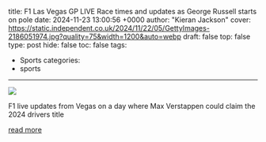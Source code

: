 title: F1 Las Vegas GP LIVE Race times and updates as George Russell starts on pole
date: 2024-11-23 13:00:56 +0000
author: "Kieran Jackson"
cover: https://static.independent.co.uk/2024/11/22/05/GettyImages-2186051974.jpg?quality=75&width=1200&auto=webp
draft: false
top: false
type: post
hide: false
toc: false
tags:
  - Sports
categories:
  - sports
---

![](https://static.independent.co.uk/2024/11/22/05/GettyImages-2186051974.jpg?quality=75&width=1200&auto=webp)

F1 live updates from Vegas on a day where Max Verstappen could claim the 2024 drivers title

[read more](https://www.independent.co.uk/f1/f1-las-vegas-gp-race-start-time-today-schedule-b2652431.html)
